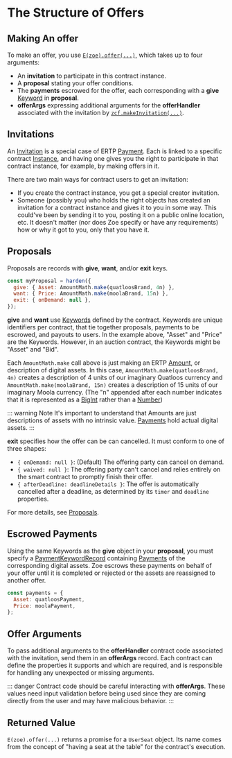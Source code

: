 # The Structure of Offers

<Zoe-Version/>

## Making An offer

To make an offer, you use [`E(zoe).offer(...)`](/reference/zoe-api/zoe.md#e-zoe-offer-invitation-proposal-paymentkeywordrecord-offerargs), which takes up to four arguments:
- An **invitation** to participate in this contract instance.
- A **proposal** stating your offer conditions.
- The **payments** escrowed for the offer, each corresponding with a **give** [Keyword](/reference/zoe-api/zoe-data-types.md#keyword) in **proposal**.
- **offerArgs** expressing additional arguments for the **offerHandler** associated with the invitation by [`zcf.makeInvitation(...)`](/reference/zoe-api/zoe-contract-facet.md#zcf-makeinvitation-offerhandler-description-customproperties-proposalshape).

## Invitations

An [Invitation](/reference/zoe-api/zoe-data-types.md#invitation) is a special case of ERTP [Payment](/reference/ertp-api/payment.md). Each is linked to a specific contract [Instance](/reference/zoe-api/zoe-data-types.md#instance), and
having one gives you the right to participate in that contract instance, for example, by making offers in it.

There are two main ways for contract users to get an invitation:
- If you create the contract instance, you get a special creator invitation.
- Someone (possibly you) who holds the right objects has created an invitation for a contract instance and gives it to
  you in some way. This could've been by sending it to you, posting it on a public online location, etc. It
  doesn't matter (nor does Zoe specify or have any requirements) how or why it got to you, only that you have it.

## Proposals

Proposals are records with **give**, **want**, and/or **exit** keys.

```js
const myProposal = harden({
  give: { Asset: AmountMath.make(quatloosBrand, 4n) },
  want: { Price: AmountMath.make(moolaBrand, 15n) },
  exit: { onDemand: null },
});
```
**give** and **want** use [Keywords](/reference/zoe-api/zoe-data-types.md#keyword) defined by the contract.
Keywords are unique identifiers per contract, that tie together proposals,
payments to be escrowed, and payouts to users.
In the example above, "Asset" and "Price" are the Keywords. However, in an auction contract,
the Keywords might be "Asset" and "Bid".

Each `AmountMath.make` call above is just making an ERTP [Amount](/reference/ertp-api/ertp-data-types.md#amount), or description of digital assets.
In this case, `AmountMath.make(quatloosBrand, 4n)` creates a description of 4 units
of our imaginary Quatloos currency and `AmountMath.make(moolaBrand, 15n)` creates a description
of 15 units of our imaginary Moola currency. (The "n" appended after each number indicates that
it is represented as a [BigInt](https://developer.mozilla.org/en-US/docs/Web/JavaScript/Reference/Global_Objects/BigInt)
rather than a [Number](https://developer.mozilla.org/en-US/docs/Web/JavaScript/Reference/Global_Objects/Number))

::: warning Note
It's important to understand that Amounts are just descriptions of assets with no
intrinsic value. [Payments](/reference/ertp-api/payment.md) hold actual digital assets.
:::

**exit** specifies how the offer can be can cancelled. It must conform to one of three shapes:
- `{ onDemand: null }`: (Default) The offering party can cancel on demand.
- `{ waived: null }`: The offering party can't cancel and relies entirely on the smart contract to promptly finish their offer.
- `{ afterDeadline: deadlineDetails }`: The offer is automatically cancelled after a deadline,
  as determined by its `timer` and `deadline` properties.

For more details, see [Proposals](/reference/zoe-api/zoe.md#proposals).

## Escrowed Payments

Using the same Keywords as the **give** object in your **proposal**, you must specify a [PaymentKeywordRecord](/reference/zoe-api/zoe-data-types.md#keywordrecord) containing [Payments](/reference/ertp-api/payment.md) of the corresponding digital assets.
Zoe escrows these payments on behalf of your offer until it is completed
or rejected or the assets are reassigned to another offer.
```js
const payments = {
  Asset: quatloosPayment,
  Price: moolaPayment,
};
```

## Offer Arguments

To pass additional arguments to the **offerHandler** contract code associated with the
invitation, send them in an **offerArgs** record.
Each contract can define the properties it supports and which are required, and
is responsible for handling any unexpected or missing arguments.

::: danger
Contract code should be careful interacting with **offerArgs**. These values need input validation
before being used since they are coming directly from the user and may have malicious behavior.
:::

## Returned Value

`E(zoe).offer(...)` returns a promise for a `UserSeat` object. Its name comes from the concept of
"having a seat at the table" for the contract's execution.
